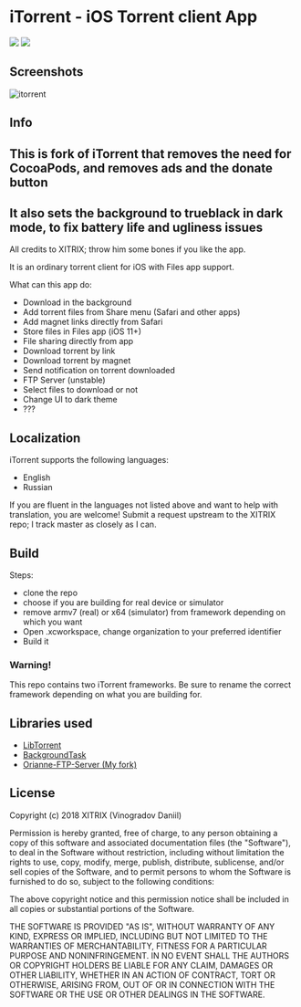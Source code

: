 # iTorrent - iOS Torrent client App

![](https://img.shields.io/badge/iOS-9.3+-blue.svg)
![](https://app.bitrise.io/app/26ce0756a727335c/status.svg?token=BLhjBICoPvmOtO1nzIVMYQ&branch=master)

## Screenshots

![itorrent](https://user-images.githubusercontent.com/9553519/42249216-da6f6190-7f32-11e8-9126-e559be69ebf5.png)

## Info

## This is fork of iTorrent that removes the need for CocoaPods, and removes ads and the donate button
## It also sets the background to trueblack in dark mode, to fix battery life and ugliness issues

All credits to XITRIX; throw him some bones if you like the app.

It is an ordinary torrent client for iOS with Files app support.

What can this app do:
- Download in the background
- Add torrent files from Share menu (Safari and other apps)
- Add magnet links directly from Safari
- Store files in Files app (iOS 11+)
- File sharing directly from app
- Download torrent by link
- Download torrent by magnet
- Send notification on torrent downloaded
- FTP Server (unstable)
- Select files to download or not
- Change UI to dark theme
- ??? 

## Localization

iTorrent supports the following languages:
- English
- Russian

If you are fluent in the languages not listed above and want to help with translation, you are welcome!
Submit a request upstream to the XITRIX repo; I track master as closely as I can.

## Build
Steps:
- clone the repo
- choose if you are building for real device or simulator
- remove armv7 (real) or x64 (simulator) from framework depending on which you want
- Open .xcworkspace, change organization to your preferred identifier
- Build it

### Warning!
This repo contains two iTorrent frameworks. Be sure to rename the correct framework depending on what you are building for.

## Libraries used

- [LibTorrent](https://github.com/arvidn/libtorrent)
- [BackgroundTask](https://github.com/yarodevuci/backgroundTask)
- [Orianne-FTP-Server (My fork)](https://github.com/XITRIX/Orianne-FTP-Server)

## License

Copyright (c) 2018 XITRIX (Vinogradov Daniil)

Permission is hereby granted, free of charge, to any person obtaining a copy
of this software and associated documentation files (the "Software"), to deal 
in the Software without restriction, including without limitation the rights 
to use, copy, modify, merge, publish, distribute, sublicense, and/or sell
copies of the Software, and to permit persons to whom the Software is
furnished to do so, subject to the following conditions:

The above copyright notice and this permission notice shall be included in all
copies or substantial portions of the Software.

THE SOFTWARE IS PROVIDED "AS IS", WITHOUT WARRANTY OF ANY KIND, EXPRESS OR
IMPLIED, INCLUDING BUT NOT LIMITED TO THE WARRANTIES OF MERCHANTABILITY,
FITNESS FOR A PARTICULAR PURPOSE AND NONINFRINGEMENT. IN NO EVENT SHALL THE
AUTHORS OR COPYRIGHT HOLDERS BE LIABLE FOR ANY CLAIM, DAMAGES OR OTHER 
LIABILITY, WHETHER IN AN ACTION OF CONTRACT, TORT OR OTHERWISE, ARISING FROM,
OUT OF OR IN CONNECTION WITH THE SOFTWARE OR THE USE OR OTHER DEALINGS IN THE
SOFTWARE.

